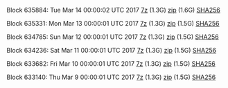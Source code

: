 Block 635884: Tue Mar 14 00:00:02 UTC 2017 [7z](https://transfer.sh/BYKJU/bootstrap.dat.20170314.7z) (1.3G) [zip](https://transfer.sh/lxV9d/bootstrap.dat.20170314.zip) (1.6G) [SHA256](https://transfer.sh/hpkfe/sha256.txt)

Block 635331: Mon Mar 13 00:00:01 UTC 2017 [7z](https://transfer.sh/NDHui/bootstrap.dat.20170313.7z) (1.3G) [zip](https://transfer.sh/xspHs/bootstrap.dat.20170313.zip) (1.5G) [SHA256](https://transfer.sh/ifQ2e/sha256.txt)

Block 634785: Sun Mar 12 00:00:01 UTC 2017 [7z](https://transfer.sh/1487d0/bootstrap.dat.20170312.7z) (1.3G) [zip](https://transfer.sh/NZmcJ/bootstrap.dat.20170312.zip) (1.5G) [SHA256](https://transfer.sh/kniak/sha256.txt)

Block 634236: Sat Mar 11 00:00:01 UTC 2017 [7z](https://transfer.sh/ceNTz/bootstrap.dat.20170311.7z) (1.3G) [zip](https://transfer.sh/p4skU/bootstrap.dat.20170311.zip) (1.5G) [SHA256](https://transfer.sh/m5miX/sha256.txt)

Block 633682: Fri Mar 10 00:00:01 UTC 2017 [7z](https://transfer.sh/yldwu/bootstrap.dat.20170310.7z) (1.3G) [zip](https://transfer.sh/xXUR1/bootstrap.dat.20170310.zip) (1.5G) [SHA256](https://transfer.sh/10iVBm/sha256.txt)

Block 633140: Thu Mar  9 00:00:01 UTC 2017 [7z](https://transfer.sh/ae7io/bootstrap.dat.20170309.7z) (1.3G) [zip](https://transfer.sh/cRGtV/bootstrap.dat.20170309.zip) (1.5G) [SHA256](https://transfer.sh/16iMKp/sha256.txt)
